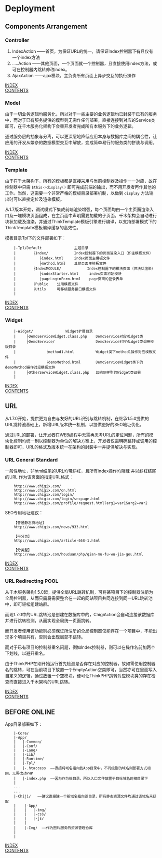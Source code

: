 Deployment
===============================

## Components Arrangement

### Controller

1.	IndexAction	——首页，为保证URL的统一，请保证Index控制器下有且仅有一个index方法
2.	.....Action ——其他页面，一个页面就一个控制器，且直接使用index方法，或可在控制器内跳转修改index。
3.	AjaxAction	——ajax模块，主负责所有页面上异步交互的执行操作

[INDEX](#index)		
[CONTENTS](./index.md#contents)

### Model

由于一切业务逻辑均服务化，所以对于一些主要的业务逻辑均已封装于已有的服务中，而对于已有服务提供的模型则无需作任何部署，直接连接到对应的Service类即可，在千木服务化架构下会替开发者完成所有本服务下的业务逻辑。

通过服务层的抽象与分离，可以更深层地降低应用本身与数据库之间的耦合性，让应用的开发从繁杂的数据模型交互中解放，变成简单易行的服务类的拼装与调用。

[INDEX](#index)		
[CONTENTS](./index.md#contents)

### Template

由于在千木架构下，所有的模板都是直接采用与当前控制器及操作一一对应，故在控制器中只需 `$this->display()` 即可完成前端的输出，而不用开发者再作其他的工作。当然，这需要一个非常严格的模板目录部署机制，以做到 `display` 方法输出时可以直接定位及渲染模板。

从1.7版本开始，调试模式下集成前端渲染增强，每个页面均由一个主页面渲染入口及一堆模块页面组成，在主页面中声明需要加载的子页面，千木架构会自动进行块状加载及渲染，并通过ThinkTemplate模板引擎进行编译，以支持部署模式下的ThinkTemplate模板编译缓存的高效性。

模板目录Tpl下的文件部署如下：

		|-Tpl/Default               主题目录
		|        ├Index/            Index控制器下的页面渲染入口（即主模板文件）
		|        	├index.html     index页面主模板文件
		|        	├method.html    其他页面主模板文件
		|        ├IndexMODULE/            Index控制器下的模块页面（供块状渲染）
		|        	├indexStarter.html     index页面初始模块
		|        	├pageLoginForm.html    page页面的登录表单
		|        ├Public    公用模板文件
		|        ├Utils     可移植服务接口模板文件
		|

[INDEX](#index)		
[CONTENTS](./index.md#contents)

### Widget

		|-Widget/				Widget扩展目录
		|     ├DemoServiceWidget.class.php    DemoService对应Widget类
		|     ├DemoService/                   DemoService对应Widget类调用模板目录
		|              ├method1.html          Widget类下method1操作对应模板文件
		|              ├demoMethod.html       DemoServiceWidget类下的demoMethod操作对应模板文件
		|     ├OtherServiceWidget.class.php   其他同样型的Widget类部署
		|

[INDEX](#index)		
[CONTENTS](./index.md#contents)

## URL

从1.7.0开始，提供更为自由与友好的URL识别与跳转机制，在继承1.5.0提供的URL跳转池基础上，新增URL版本统一机制，以提供更好的SEO地址优化。

通过URL的部署，让开发者在WEB编程中无需再思考URL的定位问题，所有的模块化控制均统一到以控制器为单位的解决方案上，开发者仅需明确跳转或调用的控制器即可，URL的格式及版本统一在架构的封装中一并提供解决与实现。

### URL General Standard

一般性地址，非html结尾的URL均带斜杠，且所有index操作均隐藏 并以斜杠结尾的URL 作为该页面的指定URL格式：

		http://www.chigix.com/
		http://www.chigix.com/on.html
		http://www.chigix.com/login/
		http://www.chigix.com/login/secpage.html
		http://www.chigix.com/profile/request.html?arg1=var1&arg2=var2

SEO专用地址建议：

		【普通静态页地址】
		http://www.chigix.com/news/933.html

		【带分页】
		http://www.chigix.com/article-668-1.html

		【分类型】
		http://www.chigix.com/houduan/php/qian-mu-fu-wu-jia-gou.html

[INDEX](#index)		
[CONTENTS](./index.md#contents)

### URL Redirecting POOL

从千木服务架构1.5.0起，提供全局URL跳转机制，可将某项目下的控制器注册为全局控制器，从而只需将需要整合在一起的网站项目共同连接到同一URL跳转池中，即可轻松组建站群。

而现1.7.0中的URL跳转池是创建在数据库中的，ChigiAction会自动连接该数据库并进行跳转检测，从而实现全局统一页面跳转。

而开发者使用该功能则必须保证所注册的全局控制器仅能存在一个项目中，不能出现多个项目共有，否则会出现局部不跳转。

而对于已有项目的控制器重名问题，例如Index控制器，则可以在操作名前加两个下划线，以避开重名。

由于ThinkPHP在刚开始运行首先检测是否存在对应的控制器，故如需使用控制器名的跳转，可在当前项目下放置一个EmptyAction空类即可，当然亦可在里面写入自定义的逻辑，通过放置一个空模块，便可让ThinkPHP跳转对应模块类的存在检查而直接进入千木架构的URL跳转。

[INDEX](#index)		
[CONTENTS](./index.md#contents)

## BEFORE ONLINE

App目录部署如下：

		|-Core/
		|-App/
		|   |-Common/
		|   |-Conf/
		|   |-Lang/
		|   |-Lib/
		|   |-Runtime/
		|   |-Tpl/
		|   |-.htaccess  ——直接将域名指向到App目录中，不同级别的域名则部署方式相同，无需改动PHP
		|   |-index.php  ——因为作为根目录，所以入口文件放置于目标域名的根目录下
		|
		...
		...
		|-Chiji/   ——建议直接建一个新域名指向该目录，所有静态资源文件均通过该域名来获取
		|    |-App/
		|    |   |-img/
		|    |   |-css/
		|    |   |-js/
		|    |
		|    |-Img/  ——作为图片服务的资源管理仓库
		|
		|

[INDEX](#index)		
[CONTENTS](./index.md#contents)